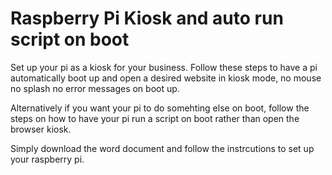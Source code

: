 # Raspberry Pi Kiosk and auto run script on boot

Set up your pi as a kiosk for your business. Follow these steps to have a pi automatically boot up and open a desired website in kiosk mode, no mouse no splash no error messages on boot up.

Alternatively if you want your pi to do somehting else on boot, follow the steps on how to have your pi run a script on boot rather than open the browser kiosk.

Simply download the word document and follow the instrcutions to set up your raspberry pi. 
